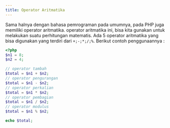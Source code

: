 ```yaml
---
title: Operator Aritmatika
---
```


Sama halnya dengan bahasa pemrograman pada umumnya, pada PHP juga memiliki operator aritmatika. operator aritmatika ini, bisa kita gunakan untuk melakukan suatu perhitungan matematis. Ada 5 operator aritmatika yang bisa digunakan yang terdiri dari `+;-;*;/;%`. Berikut contoh penggunaannya :

```php title=aritmatika.php
<?php  
$n1 = 8;
$n2 = 4;

// operator tambah
$total = $n1 + $n2;
// operator pengurangan
$total = $n1 - $n2;
// operator perkalian
$total = $n1 * $n2;
// operator pembagian
$total = $n1 / $n2;
// operator modulus
$total = $n1 % $n2;

echo $total;
```